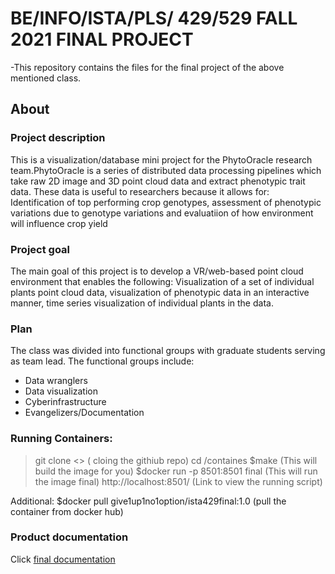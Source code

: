 # BE/INFO/ISTA/PLS/ 429/529 FALL 2021 FINAL PROJECT

-This repository contains the files for the final project of the above mentioned class.

## About

### Project description
This is a visualization/database mini project for the PhytoOracle research team.PhytoOracle is a series of distributed data processing pipelines which take raw 2D image and 3D point cloud data and extract phenotypic trait data. These data is useful to researchers because it allows for:
Identification of top performing crop genotypes, assessment of phenotypic variations due to genotype variations and evaluatiion of how environment will influence crop yield

### Project goal
The main goal of this project is to develop a VR/web-based point cloud environment that enables the following: Visualization of a set of individual plants point cloud data, visualization of phenotypic data in an interactive manner, time series visualization of individual plants in the data.

### Plan
The class was divided into functional groups with graduate students serving  as team lead. The functional groups include:
  - Data wranglers
  - Data visualization
  - Cyberinfrastructure
  - Evangelizers/Documentation

### Running Containers:
  > git clone <> ( cloing the githiub repo)
  > cd /containes
  > $make (This will build the image for you)
  > $docker run -p 8501:8501 final (This will run the image final)
  > http://localhost:8501/ (Link to view the running script)
  
  Additional: $docker pull give1up1no1option/ista429final:1.0 (pull the container from docker hub)
### Product documentation
Click [final documentation](https://jordane.gitbook.io/user-manual/)
